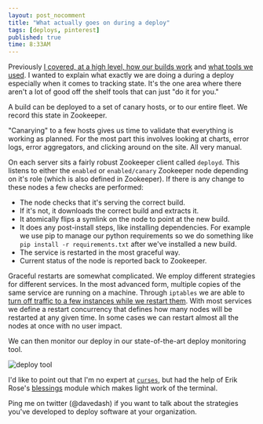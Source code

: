 ```yaml
---
layout: post_nocomment
title: "What actually goes on during a deploy"
tags: [deploys, pinterest]
published: true
time: 8:33AM
---
```

Previously [I covered, at a high level, how our builds work][1] and [what tools
we used][2]. I wanted to
explain what exactly we are doing a during a deploy especially when it comes to
tracking state.  It's the one area where there aren't a lot of good off the
shelf tools that can just "do it for you."

A build can be deployed to a set of canary hosts, or to our entire fleet.  We
record this state in Zookeeper.

"Canarying" to a few hosts gives us time to validate that everything is working
as planned.  For the most part this involves looking at charts, error logs,
error aggregators, and clicking around on the site.  All very manual.

On each server sits a fairly robust Zookeeper client called `deployd`.  This
listens to either the `enabled` or `enabled/canary` Zookeeper node
depending on it's role (which
is also defined in Zookeeper).  If there is any change to these nodes a few
checks are performed:

* The node checks that it's serving the correct build.
* If it's not, it downloads the correct build and extracts it.
* It atomically flips a symlink on the node to point at the new build.
* It does any post-install steps, like installing dependencies.  For example we
  use pip to manage our python requirements so we do something like
  `pip install -r requirements.txt` after we've installed a new build.
* The service is restarted in the most graceful way.
* Current status of the node is reported back to Zookeeper.

Graceful restarts are somewhat complicated.  We employ different strategies for
different services.  In the most advanced form, multiple copies of the same
service are running on a machine.  Through `iptables` we are able to [turn off
traffic to a few instances while we restart them][o].  With most services we define a
restart concurrency that defines how many nodes will be restarted at any given
time.  In some cases we can restart almost all the nodes at once with no user
impact.

We can then monitor our deploy in our state-of-the-art deploy monitoring tool.

![deploy tool](http://cl.ly/image/250111163r0C/Screen%20Shot%202013-05-17%20at%203.30.18%20PM.png)

I'd like to point out that I'm no expert at [`curses`][c], but had the help of Erik
Rose's [blessings](https://pypi.python.org/pypi/blessings/) module which makes
light work of the terminal.

Ping me on twitter (@davedash) if you want to talk about the strategies you've
developed to deploy software at your organization.

[c]: http://docs.python.org/2/library/curses.html
[o]: http://owencoutts.com/blog/2012/12/02/A-better-deploy-strategy.html

[1]: /2013/10/12/how-we-deliver-features-to-pinners/
[2]: /2013/10/06/tools-we-use-to-release-pinterest/
